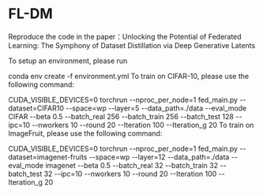 # FL-DM
Reproduce the code in the paper：Unlocking the Potential of Federated Learning: The Symphony of Dataset Distillation via Deep Generative Latents

To setup an environment, please run

conda env create -f environment.yml
To train on CIFAR-10, please use the following command:

CUDA_VISIBLE_DEVICES=0 torchrun --nproc_per_node=1 fed_main.py --dataset=CIFAR10 --space=wp --layer=5 --data_path=./data --eval_mode CIFAR --beta 0.5 --batch_real 256 --batch_train 256 --batch_test 128 --ipc=10 --nworkers 10 --round 20 --Iteration 100 --Iteration_g 20
To train on ImageFruit, please use the following command:

CUDA_VISIBLE_DEVICES=0 torchrun --nproc_per_node=1 fed_main.py --dataset=imagenet-fruits --space=wp --layer=12 --data_path=./data --eval_mode imagenet --beta 0.5 --batch_real 32 --batch_train 32 --batch_test 32 --ipc=10 --nworkers 10 --round 20 --Iteration 100 --Iteration_g 20
